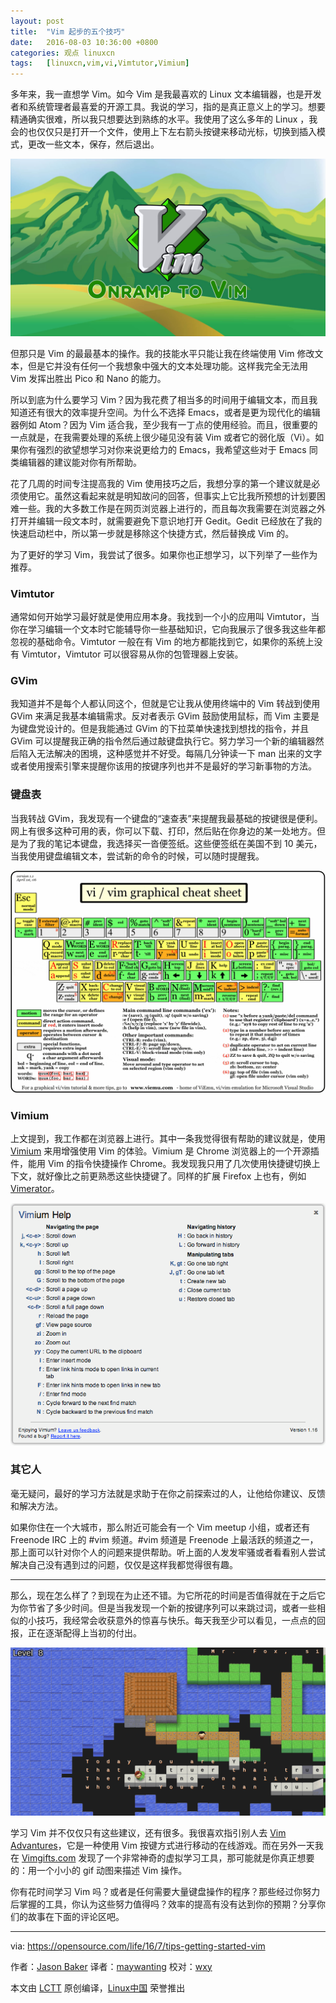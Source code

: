 ```yaml
---
layout: post
title:	"Vim 起步的五个技巧"
date:	2016-08-03 10:36:00 +0800 
categories:	观点 linuxcn 
tags:	[linuxcn,vim,vi,Vimtutor,Vimium]
---
```



多年来，我一直想学 Vim。如今 Vim 是我最喜欢的 Linux 文本编辑器，也是开发者和系统管理者最喜爱的开源工具。我说的学习，指的是真正意义上的学习。想要精通确实很难，所以我只想要达到熟练的水平。我使用了这么多年的 Linux ，我会的也仅仅只是打开一个文件，使用上下左右箭头按键来移动光标，切换到插入模式，更改一些文本，保存，然后退出。


![](/Asserts/Images/album/201608/02/134516tqqhgihbb6sh182b.jpg)


但那只是 Vim 的最最基本的操作。我的技能水平只能让我在终端使用 Vim 修改文本，但是它并没有任何一个我想象中强大的文本处理功能。这样我完全无法用 Vim 发挥出胜出 Pico 和 Nano 的能力。


所以到底为什么要学习 Vim？因为我花费了相当多的时间用于编辑文本，而且我知道还有很大的效率提升空间。为什么不选择 Emacs，或者是更为现代化的编辑器例如 Atom？因为 Vim 适合我，至少我有一丁点的使用经验。而且，很重要的一点就是，在我需要处理的系统上很少碰见没有装 Vim 或者它的弱化版（Vi）。如果你有强烈的欲望想学习对你来说更给力的 Emacs，我希望这些对于 Emacs 同类编辑器的建议能对你有所帮助。


花了几周的时间专注提高我的 Vim 使用技巧之后，我想分享的第一个建议就是必须使用它。虽然这看起来就是明知故问的回答，但事实上它比我所预想的计划要困难一些。我的大多数工作是在网页浏览器上进行的，而且每次我需要在浏览器之外打开并编辑一段文本时，就需要避免下意识地打开 Gedit。Gedit 已经放在了我的快速启动栏中，所以第一步就是移除这个快捷方式，然后替换成 Vim 的。


为了更好的学习 Vim，我尝试了很多。如果你也正想学习，以下列举了一些作为推荐。


### Vimtutor


通常如何开始学习最好就是使用应用本身。我找到一个小的应用叫 Vimtutor，当你在学习编辑一个文本时它能辅导你一些基础知识，它向我展示了很多我这些年都忽视的基础命令。Vimtutor 一般在有 Vim 的地方都能找到它，如果你的系统上没有 Vimtutor，Vimtutor 可以很容易从你的包管理器上安装。


### GVim


我知道并不是每个人都认同这个，但就是它让我从使用终端中的 Vim 转战到使用 GVim 来满足我基本编辑需求。反对者表示 GVim 鼓励使用鼠标，而 Vim 主要是为键盘党设计的。但是我能通过 GVim 的下拉菜单快速找到想找的指令，并且 GVim 可以提醒我正确的指令然后通过敲键盘执行它。努力学习一个新的编辑器然后陷入无法解决的困境，这种感觉并不好受。每隔几分钟读一下 man 出来的文字或者使用搜索引擎来提醒你该用的按键序列也并不是最好的学习新事物的方法。


### 键盘表


当我转战 GVim，我发现有一个键盘的“速查表”来提醒我最基础的按键很是便利。网上有很多这种可用的表，你可以下载、打印，然后贴在你身边的某一处地方。但是为了我的笔记本键盘，我选择买一沓便签纸。这些便签纸在美国不到 10 美元，当我使用键盘编辑文本，尝试新的命令的时候，可以随时提醒我。


![vim cheat sheet](/Asserts/Images/album/201608/02/140344kj8jijivwgjtqv74.gif)


### Vimium


上文提到，我工作都在浏览器上进行。其中一条我觉得很有帮助的建议就是，使用 [Vimium](https://github.com/philc/vimium) 来用增强使用 Vim 的体验。Vimium 是 Chrome 浏览器上的一个开源插件，能用 Vim 的指令快捷操作 Chrome。我发现我只用了几次使用快捷键切换上下文，就好像比之前更熟悉这些快捷键了。同样的扩展 Firefox 上也有，例如 [Vimerator](http://www.vimperator.org/)。


![Vimium](/Asserts/Images/album/201608/02/140347z67x6p0ic83xzi6q.png)


### 其它人


毫无疑问，最好的学习方法就是求助于在你之前探索过的人，让他给你建议、反馈和解决方法。


如果你住在一个大城市，那么附近可能会有一个 Vim meetup 小组，或者还有 Freenode IRC 上的 #vim 频道。#vim 频道是 Freenode 上最活跃的频道之一，那上面可以针对你个人的问题来提供帮助。听上面的人发发牢骚或者看看别人尝试解决自己没有遇到过的问题，仅仅是这样我都觉得很有趣。




---


那么，现在怎么样了？到现在为止还不错。为它所花的时间是否值得就在于之后它为你节省了多少时间。但是当我发现一个新的按键序列可以来跳过词，或者一些相似的小技巧，我经常会收获意外的惊喜与快乐。每天我至少可以看见，一点点的回报，正在逐渐配得上当初的付出。


![Vim Advantures](/Asserts/Images/album/201608/02/134707zhki6hnqvpddpsff.png)


学习 Vim 并不仅仅只有这些建议，还有很多。我很喜欢指引别人去 [Vim Advantures](http://vim-adventures.com/)，它是一种使用 Vim 按键方式进行移动的在线游戏。而在另外一天我在 [Vimgifts.com](http://vimgifs.com/) 发现了一个非常神奇的虚拟学习工具，那可能就是你真正想要的：用一个小小的 gif 动图来描述 Vim 操作。


你有花时间学习 Vim 吗？或者是任何需要大量键盘操作的程序？那些经过你努力后掌握的工具，你认为这些努力值得吗？效率的提高有没有达到你的预期？分享你们的故事在下面的评论区吧。




---


via: <https://opensource.com/life/16/7/tips-getting-started-vim>


作者：[Jason Baker](https://opensource.com/users/jason-baker) 译者：[maywanting](https://github.com/maywanting) 校对：[wxy](https://github.com/wxy)


本文由 [LCTT](https://github.com/LCTT/TranslateProject) 原创编译，[Linux中国](https://linux.cn/) 荣誉推出
